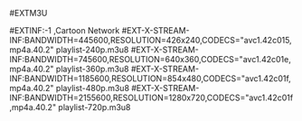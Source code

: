 #EXTM3U

#EXTINF:-1 ,Cartoon Network
#EXT-X-STREAM-INF:BANDWIDTH=445600,RESOLUTION=426x240,CODECS="avc1.42c015,mp4a.40.2"
playlist-240p.m3u8
#EXT-X-STREAM-INF:BANDWIDTH=745600,RESOLUTION=640x360,CODECS="avc1.42c01e,mp4a.40.2"
playlist-360p.m3u8
#EXT-X-STREAM-INF:BANDWIDTH=1185600,RESOLUTION=854x480,CODECS="avc1.42c01f,mp4a.40.2"
playlist-480p.m3u8
#EXT-X-STREAM-INF:BANDWIDTH=2155600,RESOLUTION=1280x720,CODECS="avc1.42c01f,mp4a.40.2"
playlist-720p.m3u8









